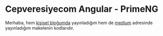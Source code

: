 ﻿# Cepveresiyecom Angular - PrimeNG

Merhaba, hem [kişisel bloğumda](https://eniskurtayyilmaz.com/primeng-hic-duymadiniz-mi-hadi-o-zaman-iceri/)   yayınladığım hem de [medium](https://medium.com/@eniskurtayyilmaz/primeng-hi%C3%A7-duymad%C4%B1n%C4%B1z-m%C4%B1-hadi-o-zaman-i%C3%A7eri-70397a9972d6) adresinde yayınladığım makelenin kodlarıdır.

